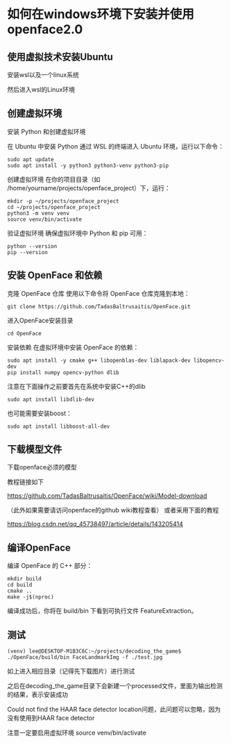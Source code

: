 # 如何在windows环境下安装并使用openface2.0

## 使用虚拟技术安装Ubuntu

安装wsl以及一个linux系统

然后进入wsl的Linux环境

## 创建虚拟环境

安装 Python 和创建虚拟环境

在 Ubuntu 中安装 Python 通过 WSL 的终端进入 Ubuntu 环境，运行以下命令：

    sudo apt update
    sudo apt install -y python3 python3-venv python3-pip

创建虚拟环境 在你的项目目录（如 /home/yourname/projects/openface_project）下，运行：

    mkdir -p ~/projects/openface_project
    cd ~/projects/openface_project
    python3 -m venv venv
    source venv/bin/activate

验证虚拟环境 确保虚拟环境中 Python 和 pip 可用：

    python --version
    pip --version

## 安装 OpenFace 和依赖

克隆 OpenFace 仓库 使用以下命令将 OpenFace 仓库克隆到本地：

    git clone https://github.com/TadasBaltrusaitis/OpenFace.git

进入OpenFace安装目录

    cd OpenFace

安装依赖 在虚拟环境中安装 OpenFace 的依赖：

    sudo apt install -y cmake g++ libopenblas-dev liblapack-dev libopencv-dev
    pip install numpy opencv-python dlib

注意在下面操作之前要首先在系统中安装C++的dlib

    sudo apt install libdlib-dev

也可能需要安装boost：

    sudo apt install libboost-all-dev

## 下载模型文件

下载openface必须的模型

教程链接如下

https://github.com/TadasBaltrusaitis/OpenFace/wiki/Model-download

（此外如果需要请访问openface的github wiki教程查看）
或者采用下面的教程

https://blog.csdn.net/qq_45738497/article/details/143205414

## 编译OpenFace

编译 OpenFace 的 C++ 部分：

    mkdir build
    cd build
    cmake ..
    make -j$(nproc)

编译成功后，你将在 build/bin 下看到可执行文件 FeatureExtraction。

## 测试

    (venv) lee@DESKTOP-M1B3C6C:~/projects/decoding_the_game$ ./OpenFace/build/bin FaceLandmarkImg -f ./test.jpg

如上进入相应目录（记得先下载图片）进行测试

之后在decoding_the_game目录下会新建一个processed文件，里面为输出检测的结果，表示安装成功

Could not find the HAAR face detector location问题，此问题可以忽略，因为没有使用到HAAR face detector


注意一定要启用虚拟环境 source venv/bin/activate